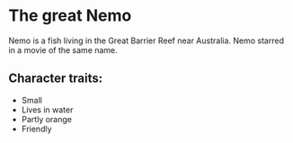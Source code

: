 # The great Nemo

Nemo is a fish living in the Great Barrier Reef near Australia.
Nemo starred in a movie of the same name.

## Character traits:
* Small
* Lives in water
* Partly orange
* Friendly